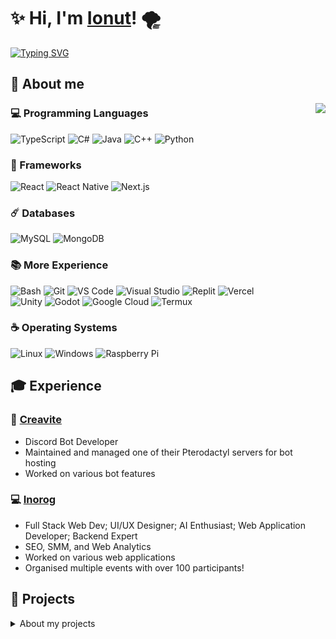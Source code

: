 # ✨ Hi, I'm [Ionut](https://ionut767.vercel.app/)! 🌪️

[![Typing SVG](https://readme-typing-svg.demolab.com?font=Fira+Code&weight=600&pause=1000&center=true&vCenter=true&random=false&width=436&lines=Full+Stack+Web+Dev+;UI%2FUX+Designer;AI+Enthusiast;Web+Application+Developer;Backend+Expert)](https://git.io/typing-svg)

## 📝 About me

<img align="right" src="https://media1.giphy.com/media/13HgwGsXF0aiGY/giphy.gif" />

### 💻 Programming Languages

![TypeScript](https://img.shields.io/badge/-TypeScript-007ACC?style=for-the-badge&logo=typescript&logoColor=white)
![C#](https://img.shields.io/badge/C%23-239120?style=for-the-badge&logo=c-sharp&logoColor=white)
![Java](https://img.shields.io/badge/Java-007396?style=for-the-badge&logo=java&logoColor=white)
![C++](https://img.shields.io/badge/C%2B%2B-00599C?style=for-the-badge&logo=c%2B%2B&logoColor=white)
![Python](https://img.shields.io/badge/Python-306998?style=for-the-badge&logo=python&logoColor=white)

### 🌸 Frameworks

![React](https://img.shields.io/badge/-React-%23282C34?style=for-the-badge&logo=react)
![React Native](https://img.shields.io/badge/React_Native-20232A?style=for-the-badge&logo=react&logoColor=61DAFB)
![Next.js](https://img.shields.io/badge/Next.js-000000?style=for-the-badge&logo=next.js&logoColor=white)

### ☄️ Databases

![MySQL](https://img.shields.io/badge/MySQL-005C84?style=for-the-badge&logo=mysql&logoColor=white)
![MongoDB](https://img.shields.io/badge/MongoDB-4EA94B?style=for-the-badge&logo=mongodb&logoColor=white)

### 📚 More Experience

![Bash](https://img.shields.io/badge/Shell_Script-121011?style=for-the-badge&logo=gnu-bash&logoColor=white)
![Git](https://img.shields.io/badge/-Git-%23F05032?style=for-the-badge&logo=git&logoColor=%23ffffff)
![VS Code](https://img.shields.io/badge/-VSCode-%23007ACC?style=for-the-badge&logo=visual-studio-code)
![Visual Studio](https://img.shields.io/badge/Visual_Studio-5C2D91?style=for-the-badge&logo=visual%20studio&logoColor=white)
![Replit](https://img.shields.io/badge/replit-667881?style=for-the-badge&logo=replit&logoColor=white)
![Vercel](https://img.shields.io/badge/Vercel-000000?style=for-the-badge&logo=vercel&logoColor=white)
<br>
![Unity](https://img.shields.io/badge/Unity-100000?style=for-the-badge&logo=unity&logoColor=white)
![Godot](https://img.shields.io/badge/Godot-478CBF?style=for-the-badge&logo=GodotEngine&logoColor=white)
![Google Cloud](https://img.shields.io/badge/Google_Cloud-4285F4?style=for-the-badge&logo=google-cloud&logoColor=white)
![Termux](https://img.shields.io/badge/Termux-000000?style=for-the-badge&logo=termux&logoColor=white)

### ☕ Operating Systems

![Linux](https://img.shields.io/badge/Linux-0078D7?style=for-the-badge&logo=linux&logoColor=white)
![Windows](https://img.shields.io/badge/Windows-0078D7?style=for-the-badge&logo=windows&logoColor=white)
![Raspberry Pi](https://img.shields.io/badge/Raspberry_Pi-FF0000?style=for-the-badge&logo=raspberry-pi&logoColor=white)

## 🎓 Experience

### 🌠 [Creavite](https://auto.creavite.co/)

- Discord Bot Developer
- Maintained and managed one of their Pterodactyl servers for bot hosting
- Worked on various bot features

### 💻 [Inorog](https://inorog.org/)

- Full Stack Web Dev; UI/UX Designer; AI Enthusiast; Web Application Developer; Backend Expert
- SEO, SMM, and Web Analytics
- Worked on various web applications
- Organised multiple events with over 100 participants!

## 💼 Projects

</details>
<details>
<summary> About my projects</summary>

- [YouTube Video Data API](https://github.com/Ionut767/YouTubeVideoDataAPI): A RESTful API that retrieves video data from YouTube based on video title input. This project was a great opportunity to practice creating an API and handling JSON data. The API allows users to specify which data fields they want to retrieve, making it a flexible tool for developers. The project also helped me improve my understanding of how APIs work and how to structure them.
- [Historya](https://github.com/Ionut767/historya): A web application that showcases the beauty of Renaissance art in Italy. The application features a robust authentication system and a range of innovative features. Historya is an open-source project, and I have created a comprehensive guide on how to use it and build a similar web application.

- [Simple File Convertor](https://github.com/Ionut767/Simple-File-Convertor): A simple file convertor that converts files from one format to another. The project features a user-friendly interface, and it's easy to use and it can be very helpful!

- [Word Counter Cpp](https://github.com/Ionut767/word-counter-cpp): A C++ program that counts the number of words in a text file. The project features a simple and user-friendly interface, and it's easy to use and it can be very helpful!

- [DragobeteV5](https://github.com/Ionut767/DragobeteV5): A web application that allows users to create and share their posts and comments! The project features a user-friendly interface, and it's easy to use, it has a great users account system and a lot of security features!

<!--
Design inspiration: https://github.com/CodexDevv (CodexDevv)
Icons: https://github.com/alexandresanlim/Badges4-README.md-Profile
-->
